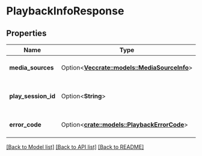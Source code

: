 # PlaybackInfoResponse

## Properties

Name | Type | Description | Notes
------------ | ------------- | ------------- | -------------
**media_sources** | Option<[**Vec<crate::models::MediaSourceInfo>**](MediaSourceInfo.md)> | Gets or sets the media sources. | [optional]
**play_session_id** | Option<**String**> | Gets or sets the play session identifier. | [optional]
**error_code** | Option<[**crate::models::PlaybackErrorCode**](PlaybackErrorCode.md)> | Gets or sets the error code. | [optional]

[[Back to Model list]](../README.md#documentation-for-models) [[Back to API list]](../README.md#documentation-for-api-endpoints) [[Back to README]](../README.md)


